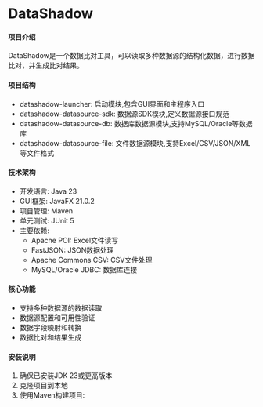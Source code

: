 # DataShadow

#### 项目介绍
DataShadow是一个数据比对工具，可以读取多种数据源的结构化数据，进行数据比对，并生成比对结果。

#### 项目结构
- datashadow-launcher: 启动模块,包含GUI界面和主程序入口
- datashadow-datasource-sdk: 数据源SDK模块,定义数据源接口规范
- datashadow-datasource-db: 数据库数据源模块,支持MySQL/Oracle等数据库
- datashadow-datasource-file: 文件数据源模块,支持Excel/CSV/JSON/XML等文件格式

#### 技术架构
- 开发语言: Java 23
- GUI框架: JavaFX 21.0.2
- 项目管理: Maven
- 单元测试: JUnit 5
- 主要依赖:
  - Apache POI: Excel文件读写
  - FastJSON: JSON数据处理
  - Apache Commons CSV: CSV文件处理
  - MySQL/Oracle JDBC: 数据库连接

#### 核心功能
- 支持多种数据源的数据读取
- 数据源配置和可用性验证
- 数据字段映射和转换
- 数据比对和结果生成
 
#### 安装说明
1. 确保已安装JDK 23或更高版本
2. 克隆项目到本地
3. 使用Maven构建项目:
